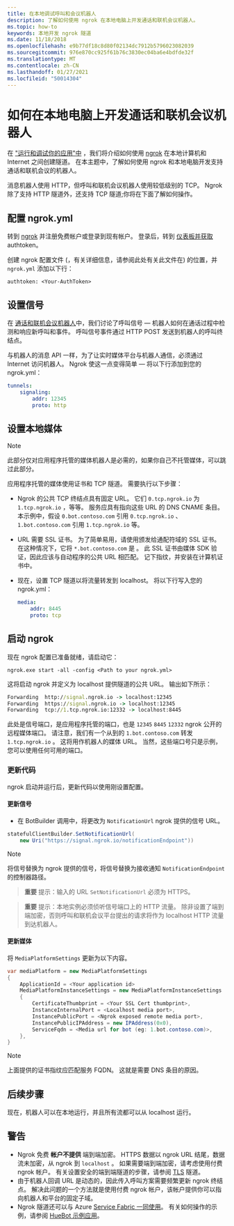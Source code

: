 ```yaml
---
title: 在本地调试呼叫和会议机器人
description: 了解如何使用 ngrok 在本地电脑上开发通话和联机会议机器人。
ms.topic: how-to
keywords: 本地开发 ngrok 隧道
ms.date: 11/18/2018
ms.openlocfilehash: e9b77df18c8d80f02134dc7912b5796023082039
ms.sourcegitcommit: 976e870cc925f61b76c3830ec04ba6e4bdfde32f
ms.translationtype: MT
ms.contentlocale: zh-CN
ms.lasthandoff: 01/27/2021
ms.locfileid: "50014304"
---
```

# <a name="how-to-develop-calling-and-online-meeting-bots-on-your-local-pc"></a>如何在本地电脑上开发通话和联机会议机器人

在 ["运行和调试你的应用"中](../../concepts/build-and-test/debug.md) ，我们将介绍如何使用 [ngrok](https://ngrok.com) 在本地计算机和 Internet 之间创建隧道。 在本主题中，了解如何使用 ngrok 和本地电脑开发支持通话和联机会议的机器人。

消息机器人使用 HTTP，但呼叫和联机会议机器人使用较低级别的 TCP。 Ngrok 除了支持 HTTP 隧道外，还支持 TCP 隧道;你将在下面了解如何操作。

## <a name="configuring-ngrokyml"></a>配置 ngrok.yml

转到 [ngrok](https://ngrok.com) 并注册免费帐户或登录到现有帐户。 登录后，转到 [仪表板并获取](https://dashboard.ngrok.com) authtoken。

创建 ngrok 配置文件 (，有关详细信息，请参阅此处有关此文件在) 的位置，并 `ngrok.yml` 添加以下行： [](https://ngrok.com/docs#config)

  `authtoken: <Your-AuthToken>`

## <a name="setting-up-signaling"></a>设置信号

在 [通话和联机会议机器人](./calls-meetings-bots-overview.md)中，我们讨论了呼叫信号 — 机器人如何在通话过程中检测和响应新呼叫和事件。 呼叫信号事件通过 HTTP POST 发送到机器人的呼叫终结点。

与机器人的消息 API 一样，为了让实时媒体平台与机器人通信，必须通过 Internet 访问机器人。 Ngrok 使这一点变得简单 — 将以下行添加到您的 ngrok.yml：

```yaml
tunnels:
    signaling:
        addr: 12345
        proto: http
```

## <a name="setting-up-local-media"></a>设置本地媒体

> [!NOTE]
> 此部分仅对应用程序托管的媒体机器人是必需的，如果你自己不托管媒体，可以跳过此部分。

应用程序托管的媒体使用证书和 TCP 隧道。 需要执行以下步骤：

- Ngrok 的公共 TCP 终结点具有固定 URL。 它们 `0.tcp.ngrok.io` 为 `1.tcp.ngrok.io` ，等等。 服务应具有指向这些 URL 的 DNS CNAME 条目。 本示例中，假设 `0.bot.contoso.com` 引用 `0.tcp.ngrok.io` 、 `1.bot.contoso.com` 引用 `1.tcp.ngrok.io` 等。
- URL 需要 SSL 证书。 为了简单易用，请使用颁发给通配符域的 SSL 证书。 在这种情况下，它将 `*.bot.contoso.com` 是 。 此 SSL 证书由媒体 SDK 验证，因此应该与自动程序的公共 URL 相匹配。 记下指纹，并安装在计算机证书中。
- 现在，设置 TCP 隧道以将流量转发到 localhost。 将以下行写入您的 ngrok.yml：

    ```yaml
    media:
        addr: 8445
        proto: tcp
    ```

## <a name="start-ngrok"></a>启动 ngrok

现在 ngrok 配置已准备就绪，请启动它：

  `ngrok.exe start -all -config <Path to your ngrok.yml>`

这将启动 ngrok 并定义为 localhost 提供隧道的公共 URL。 输出如下所示：

```cmd
Forwarding  http://signal.ngrok.io -> localhost:12345
Forwarding  https://signal.ngrok.io -> localhost:12345
Forwarding  tcp://1.tcp.ngrok.io:12332 -> localhost:8445
```

此处是信号端口，是应用程序托管的端口，也是 `12345` `8445` `12332` ngrok 公开的远程媒体端口。 请注意，我们有一个从到的 `1.bot.contoso.com` 转发 `1.tcp.ngrok.io` 。 这将用作机器人的媒体 URL。 当然，这些端口号只是示例，您可以使用任何可用的端口。

### <a name="update-code"></a>更新代码

ngrok 启动并运行后，更新代码以使用刚设置配置。

#### <a name="update-signaling"></a>更新信号

- 在 BotBuilder 调用中，将更改为 `NotificationUrl` ngrok 提供的信号 URL。

```csharp
statefulClientBuilder.SetNotificationUrl(
    new Uri("https://signal.ngrok.io/notificationEndpoint"))
```

> [!NOTE]
> 将信号替换为 ngrok 提供的信号，将信号替换为接收通知 `NotificationEndpoint` 的控制器路径。

> **重要** 提示：输入的 URL `SetNotificationUrl` 必须为 HTTPS。

> **重要** 提示：本地实例必须侦听信号端口上的 HTTP 流量。 除非设置了端到端加密，否则呼叫和联机会议平台提出的请求将作为 localhost HTTP 流量到达机器人。

#### <a name="update-media"></a>更新媒体

将 `MediaPlatformSettings` 更新为以下内容。

```csharp
var mediaPlatform = new MediaPlatformSettings
{
    ApplicationId = <Your application id>
    MediaPlatformInstanceSettings = new MediaPlatformInstanceSettings
    {
        CertificateThumbprint = <Your SSL Cert thumbprint>,
        InstanceInternalPort = <Localhost media port>,
        InstancePublicPort = <Ngrok exposed remote media port>,
        InstancePublicIPAddress = new IPAddress(0x0),
        ServiceFqdn = <Media url for bot (eg: 1.bot.contoso.com)>,
    },
}
```

> [!NOTE]
> 上面提供的证书指纹应匹配服务 FQDN。 这就是需要 DNS 条目的原因。

## <a name="next-steps"></a>后续步骤

现在，机器人可以在本地运行，并且所有流都可以从 localhost 运行。

## <a name="caveats"></a>警告

- Ngrok 免费 **帐户不提供** 端到端加密。 HTTPS 数据以 ngrok URL 结尾，数据流未加密，从 ngrok 到 `localhost` 。 如果需要端到端加密，请考虑使用付费 ngrok 帐户。 有关设置安全的端到端隧道的步骤，请参阅 [TLS](https://ngrok.com/docs#tls) 隧道。
- 由于机器人回调 URL 是动态的，因此传入呼叫方案需要频繁更新 ngrok 终结点。 解决此问题的一个方法就是使用付费 ngrok 帐户，该帐户提供你可以指向机器人和平台的固定子域。
- Ngrok 隧道还可以与 Azure [Service Fabric 一同使用](/azure/service-fabric/service-fabric-overview)。 有关如何操作的示例，请参阅 [HueBot 示例应用](/microsoftgraph/microsoft-graph-comms-samples/tree/master/Samples/LocalMediaSamples/HueBot/HueBot)。
